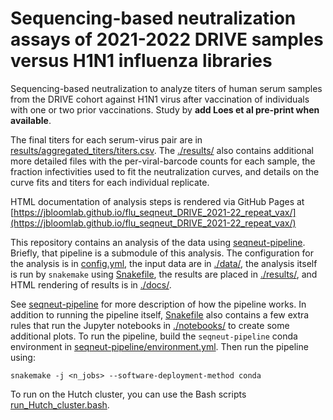 # Sequencing-based neutralization assays of 2021-2022 DRIVE samples versus H1N1 influenza libraries

Sequencing-based neutralization to analyze titers of human serum samples from the DRIVE cohort against H1N1 virus after vaccination of individuals with one or two prior vaccinations.
Study by **add Loes et al pre-print when available**.

The final titers for each serum-virus pair are in [results/aggregated_titers/titers.csv](results/aggregated_titers/titers.csv).
The [./results/](results) also contains additional more detailed files with the per-viral-barcode counts for each sample, the fraction infectivities used to fit the neutralization curves, and details on the curve fits and titers for each individual replicate.

HTML documentation of analysis steps is rendered via GitHub Pages at [https://jbloomlab.github.io/flu_seqneut_DRIVE_2021-22_repeat_vax/](https://jbloomlab.github.io/flu_seqneut_DRIVE_2021-22_repeat_vax/)

This repository contains an analysis of the data using [seqneut-pipeline](https://github.com/jbloomlab/seqneut-pipeline).
Briefly, that pipeline is a submodule of this analysis.
The configuration for the analysis is in [config.yml](config.yml), the input data are in [./data/](data), the analysis itself is run by `snakemake` using [Snakefile](Snakefile), the results are placed in [./results/](results), and HTML rendering of results is in [./docs/](docs).

See [seqneut-pipeline](https://github.com/jbloomlab/seqneut-pipeline) for more description of how the pipeline works.
In addition to running the pipeline itself, [Snakefile](Snakefile) also contains a few extra rules that run the Jupyter notebooks in [./notebooks/](notebooks) to create some additional plots.
To run the pipeline, build the `seqneut-pipeline` conda environment in [seqneut-pipeline/environment.yml](seqneut-pipeline/environment.yml).
Then run the pipeline using:

    snakemake -j <n_jobs> --software-deployment-method conda

To run on the Hutch cluster, you can use the Bash scripts [run_Hutch_cluster.bash](run_Hutch_cluster.bash).
